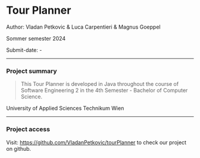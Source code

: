 # Tour Planner

Author: Vladan Petkovic & Luca Carpentieri & Magnus Goeppel

Sommer semester 2024

Submit-date: -

---
### Project summary

> This Tour Planner is developed in Java throughout the course of
> Software Engineering 2 in the 4th Semester - Bachelor of Computer Science.

University of Applied Sciences Technikum Wien

---
### Project access


Visit:
https://github.com/VladanPetkovic/tourPlanner to check our project on github.